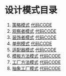 设计模式目录
====
1. [策略模式](./doc/designPatterns/策略模式.md)   [代码CODE](https://github.com/LuoJhno/knowledge/tree/master/code/src/designPatterns/strategy)
2. [观察者模式](./doc/designPatterns/观察者模式.md)   [代码CODE](https://github.com/LuoJhno/knowledge/tree/master/code/src/designPatterns/observer) 
3. [装饰者模式](./doc/designPatterns/装饰者模式.md)   [代码CODE](https://github.com/LuoJhno/knowledge/tree/master/code/src/designPatterns/decorator) 
4. [单例模式](./doc/designPatterns/单例模式.md)   [代码CODE](https://github.com/LuoJhno/knowledge/tree/master/code/src/designPatterns/singleton) 
5. [适配器模式](./doc/designPatterns/适配器模式.md)   [代码CODE](https://github.com/LuoJhno/knowledge/tree/master/code/src/designPatterns/adapter) 
6. [模板方法模式](./doc/designPatterns/模板方法模式.md)   [代码CODE](https://github.com/LuoJhno/knowledge/tree/master/code/src/designPatterns/template) 
7. [工厂方法模式](./doc/designPatterns/工厂方法模式.md)   [代码CODE](https://github.com/LuoJhno/knowledge/tree/master/code/src/designPatterns/factory) 
8. [抽象工厂模式](./doc/designPatterns/抽象工厂模式.md)   [代码CODE](https://github.com/LuoJhno/knowledge/tree/master/code/src/designPatterns/abstractFactory)  